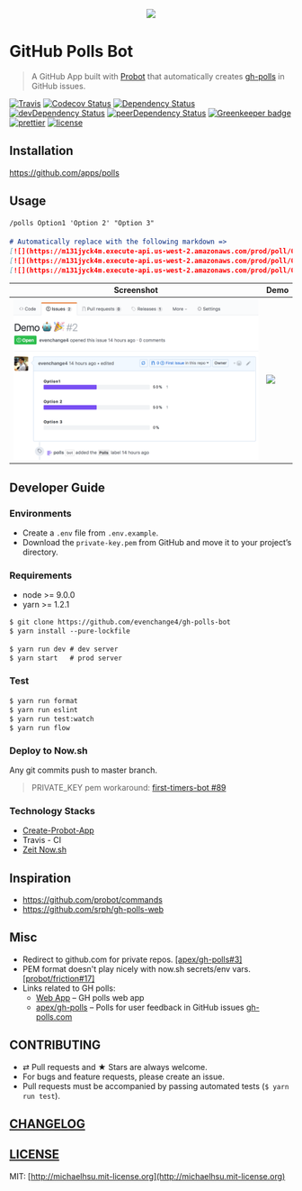 <p align="center" >
  <a href="https://github.com/apps/polls">
    <img height="65" src="./docs/logo.png">
  </a>
</p>

# GitHub Polls Bot

> A GitHub App built with [Probot](https://github.com/probot/probot) that automatically creates [gh-polls](https://github.com/apex/gh-polls) in GitHub issues.

[![Travis][travis-badge]][travis]
[![Codecov Status][codecov-badge]][codecov]
[![Dependency Status][dependency-badge]][dependency]
[![devDependency Status][devDependency-badge]][devDependency]
[![peerDependency Status][peerDependency-badge]][peerDependency]
[![Greenkeeper badge][greenkeeper-badge]][greenkeeper]
[![prettier][prettier-badge]][prettier]
[![license][license-badge]][license]

## Installation

https://github.com/apps/polls

## Usage

```md
/polls Option1 'Option 2' "Option 3"

# Automatically replace with the following markdown =>
[![](https://m131jyck4m.execute-api.us-west-2.amazonaws.com/prod/poll/01BXY635WEJEYKJV0BZ9WFPJVS/Option1)](https://m131jyck4m.execute-api.us-west-2.amazonaws.com/prod/poll/01BXY635WEJEYKJV0BZ9WFPJVS/Option1/vote)
[![](https://m131jyck4m.execute-api.us-west-2.amazonaws.com/prod/poll/01BXY635WEJEYKJV0BZ9WFPJVS/Opntio%202)](https://m131jyck4m.execute-api.us-west-2.amazonaws.com/prod/poll/01BXY635WEJEYKJV0BZ9WFPJVS/Opntio%202/vote)
[![](https://m131jyck4m.execute-api.us-west-2.amazonaws.com/prod/poll/01BXY635WEJEYKJV0BZ9WFPJVS/Option%203)](https://m131jyck4m.execute-api.us-west-2.amazonaws.com/prod/poll/01BXY635WEJEYKJV0BZ9WFPJVS/Option%203/vote)
```

| **Screenshot** | **Demo** |
| -------------- | -------- |
| ![](./docs/screenshot.png) | ![](./docs/demo.gif) |

## Developer Guide

### Environments

- Create a `.env` file from `.env.example`.
- Download the `private-key.pem` from GitHub and move it to your project’s directory.

### Requirements

-   node >= 9.0.0
-   yarn >= 1.2.1

```
$ git clone https://github.com/evenchange4/gh-polls-bot
$ yarn install --pure-lockfile

$ yarn run dev # dev server
$ yarn start   # prod server
```

### Test

```
$ yarn run format
$ yarn run eslint
$ yarn run test:watch
$ yarn run flow
```

### Deploy to Now.sh

Any git commits push to master branch.

> PRIVATE_KEY pem workaround: [first-timers-bot #89](https://github.com/hoodiehq/first-timers-bot/pull/89)

### Technology Stacks

- [Create-Probot-App](https://github.com/probot/create-probot-app)
- Travis - CI
- [Zeit Now.sh](https://zeit.co/now)

## Inspiration

- https://github.com/probot/commands
- https://github.com/srph/gh-polls-web

## Misc

- Redirect to github.com for private repos. [\[apex/gh-polls#3\]](https://github.com/apex/gh-polls/issues/3#issuecomment-312964372)
- PEM format doesn't play nicely with now.sh secrets/env vars. [\[probot/friction#17\]](https://github.com/probot/friction/issues/17)
- Links related to GH polls:
  - [Web App](https://app.gh-polls.com/) – GH polls web app
  - [apex/gh-polls](https://github.com/apex/gh-polls) – Polls for user feedback in GitHub issues [gh-polls.com](https://gh-polls.com/)

## CONTRIBUTING

*   ⇄ Pull requests and ★ Stars are always welcome.
*   For bugs and feature requests, please create an issue.
*   Pull requests must be accompanied by passing automated tests (`$ yarn run test`).

## [CHANGELOG](CHANGELOG.md)

## [LICENSE](LICENSE)

MIT: [http://michaelhsu.mit-license.org](http://michaelhsu.mit-license.org)

[travis-badge]: https://img.shields.io/travis/evenchange4/gh-polls-bot/master.svg?style=flat-square
[travis]: https://travis-ci.org/evenchange4/gh-polls-bot
[codecov-badge]: https://img.shields.io/codecov/c/github/evenchange4/gh-polls-bot.svg?style=flat-square
[codecov]: https://codecov.io/github/evenchange4/gh-polls-bot?branch=master
[npm-badge]: https://img.shields.io/npm/v/gh-polls-bot.svg?style=flat-square
[npm]: https://www.npmjs.com/package/gh-polls-bot
[npm-downloads]: https://img.shields.io/npm/dt/gh-polls-bot.svg?style=flat-square
[dependency-badge]: https://david-dm.org/evenchange4/gh-polls-bot.svg?style=flat-square
[dependency]: https://david-dm.org/evenchange4/gh-polls-bot
[devDependency-badge]: https://david-dm.org/evenchange4/gh-polls-bot/dev-status.svg?style=flat-square
[devDependency]: https://david-dm.org/evenchange4/gh-polls-bot#info=devDependencies
[peerDependency-badge]: https://david-dm.org/evenchange4/gh-polls-bot/peer-status.svg?style=flat-square
[peerDependency]: https://david-dm.org/evenchange4/gh-polls-bot#info=peerDependencies
[license-badge]: https://img.shields.io/github/license/evenchange4/gh-polls-bot.svg?style=flat-square
[license]: http://michaelhsu.mit-license.org/
[greenkeeper-badge]: https://badges.greenkeeper.io/evenchange4/gh-polls-bot.svg
[greenkeeper]: https://greenkeeper.io/
[dockerhub-auto-badge]: https://img.shields.io/docker/automated/evenchange4/gh-polls-bot.svg?style=flat-square
[dockerhub]: https://hub.docker.com/r/evenchange4/gh-polls-bot/
[dockerPulls-badge]: https://img.shields.io/docker/pulls/evenchange4/gh-polls-bot.svg?style=flat-square
[dockerSize]: https://microbadger.com/images/evenchange4/gh-polls-bot
[dockerSize-badge]: https://images.microbadger.com/badges/image/evenchange4/gh-polls-bot.svg
[prettier-badge]: https://img.shields.io/badge/styled_with-prettier-ff69b4.svg?style=flat-square
[prettier]: https://github.com/prettier/prettier
